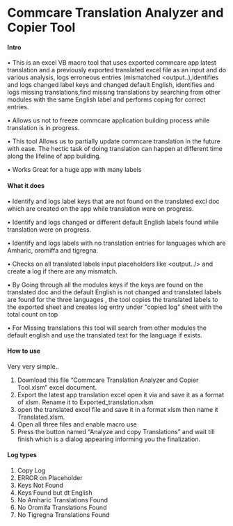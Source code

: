 # Commcare Translation Analyzer and Copier Tool

#### Intro

•	This is an excel VB macro tool that uses exported commcare app latest translation and a previously exported translated excel file as an input and do various analysis, logs erroneous entries (mismatched <output..),identifies and logs changed label keys and changed default English, identifies and logs missing translations,find missing translations by searching from other modules with the same English label and performs coping for correct entries.

•	Allows us not to freeze commcare application building process while translation is in  progress.

•	This tool Allows us to partially update commcare translation in the future with ease. The hectic task of doing translation can happen at different time along the lifeline of app building.

•	Works Great for a huge app with many labels

#### What it does

•	Identify and logs label keys that are not found on the translated excl doc  which are created on the app while translation were on progress.

•	Identify and logs changed or different default English labels found while translation were on progress.

•	Identify and logs  labels with no translation entries for languages which are Amharic, oromiffa and tigregna.

•	Checks on all translated labels input placeholders like <output../> and create a log if there are any mismatch.

•	By Going through all the modules keys if the keys are found on the translated doc and the default English is not changed and translated labels are found for the three languages , the tool copies the translated labels to the exported sheet and creates log entry under "copied log" sheet with the total count on top

•	For Missing translations this tool will search from other modules the default english and use the translated text for the language if exists.


#### How to use
Very very simple..

1.	Download this file “Commcare Translation Analyzer and Copier Tool.xlsm” excel document.
2.	Export the latest app translation excel open it via and save it as a format of xlsm. Rename it to Exported_translation.xlsm
3.	open the translated excel file and save it in a format xlsm then name it Translated.xlsm.
4.	Open all three files and enable macro use
5.	Press the button named “Analyze and copy Translations” and wait till finish which is a dialog appearing informing you the finalization. 

#### Log types
1.	Copy Log
2.	ERROR on Placeholder
3.	Keys Not Found
4.	Keys Found but dt English
5.	No Amharic Translations Found
6.	No Oromifa Translations Found
7.	No Tigregna Translations Found

